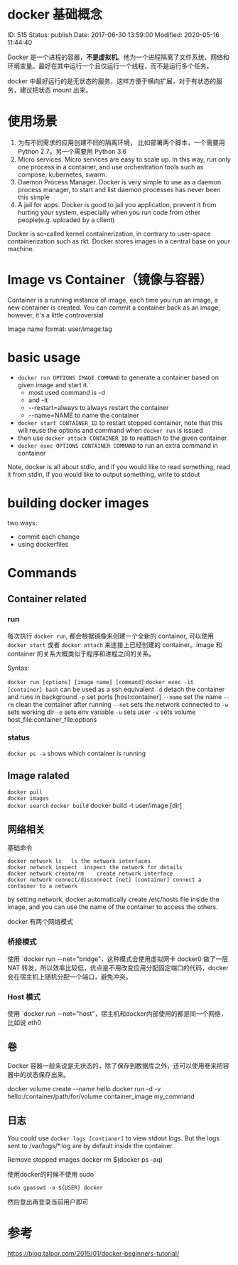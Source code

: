 # docker 基础概念


ID: 515
Status: publish
Date: 2017-06-30 13:59:00
Modified: 2020-05-16 11:44:40


Docker 是一个进程的容器，**不是虚拟机**。他为一个进程隔离了文件系统、网络和环境变量。最好在其中运行一个且仅运行一个线程，而不是运行多个任务。

docker 中最好运行的是无状态的服务，这样方便于横向扩展，对于有状态的服务，建议把状态 mount 出来。

# 使用场景

1. 为有不同需求的应用创建不同的隔离环境， 比如部署两个脚本，一个需要用 Python 2.7，另一个需要用 Python 3.6
2. Micro services. Micro services are easy to scale up. In this way, run only one process in a container, and use orchestration tools such as compose, kubernetes, swarm.
3. Daemon Process Manager. Docker is very simple to use as a daemon process manager, to start and list daemon processes has never been this simple
4. A jail for apps. Docker is good to jail you application, prevent it from hurting your system, especially when you run code from other people(e.g. uploaded by a client)

Docker is so-called kernel containerization, in contrary to user-space containerization such as rkt. Docker stores images in a central base on your machine.


# Image vs Container（镜像与容器）

Container is a running instance of image, each time you run an image, a new container is created. You can commit a container back as an image, however, it's a little controversial

Image name format: user/image:tag

# basic usage

* `docker run OPTIONS IMAGE COMMAND` to generate a container based on given image and start it.
  * most used command is -d 
  * and -it
  * --restart=always to always restart the container
  * --name=NAME to name the container
* `docker start CONTAINER_ID` to restart stopped container, note that this will reuse the options and command when `docker run` is issued
* then use `docker attach CONTAINER_ID` to reattach to the given container
* `docker exec OPTIONS CONTAINER COMMAND` to run an extra command in container

Note, docker is all about stdio, and if you would like to read something, read it from stdin, if you would like to output something, write to stdout

# building docker images
two ways:
* commit each change
* using dockerfiles

# Commands

## Container related

### run

每次执行 `docker run`, 都会根据镜像来创建一个全新的 container, 可以使用 `docker start` 或者 `docker attach` 来连接上已经创建的 container。image 和 container 的关系大概类似于程序和进程之间的关系。

Syntax: 

`docker run [options] [image name] [command]`
`docker exec -it [container] bash` can be used as a ssh equivalent
`-d` detach the container and runs in background
`-p` set ports [host:container]
`--name` set the name
`--rm` clean the container after running
`--net` sets the network connected to
`-w` sets working dir
`-e` sets env variable
`-u` sets user
`-v` sets volume host_file:container_file:options

### status

`docker ps -a` shows which container is running

## Image ralated

`docker pull`	
`docker images` 	
`docker search`	
`docker build`	 docker build -t user/image [dir]

## 网络相关

基础命令

```
docker network ls	ls the network interfaces
docker network inspect	inspect the network for details
docker network create/rm	create network interface
docker network connect/disconnect [net] [container]	connect a container to a network
```

by setting network, docker automatically create /etc/hosts file inside the image, and you can use the name of the container to access the others.

docker 有两个网络模式

### 桥接模式

使用 `docker run --net="bridge"，这种模式会使用虚拟网卡 docker0 做了一层 NAT 转发，所以效率比较低，优点是不用改变应用分配固定端口的代码，docker会在宿主机上随机分配一个端口，避免冲突。

### Host 模式

使用 `docker run --net="host"，宿主机和docker内部使用的都是同一个网络，比如说 eth0


## 卷

Docker 容器一般来说是无状态的，除了保存到数据库之外，还可以使用卷来把容器中的状态保存出来。

docker volume create --name hello
docker run -d -v hello:/container/path/for/volume container_image my_command


## 日志

You could use `docker logs [contianer]`  to view stdout logs. But the logs sent to /var/logs/*.log are by default inside the container. 

Remove stopped images
docker rm $(docker ps -aq)

使用docker的时候不使用 sudo

```
sudo gpasswd -a ${USER} docker
```

然后登出再登录当前用户即可


# 参考

https://blog.talpor.com/2015/01/docker-beginners-tutorial/